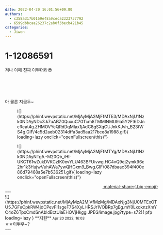 ```yaml
---
date: 2022-04-20 16:01:56+09:00
authors:
  - c358a317b0169e48a9ceca2323737792
  - 6599dbbcaa26237c2ab0f3becb421b45
categories:
  - Jiwon
---
```


# 1-12086591

<div class="post-container" markdown="1">
<div class="content-container md-sidebar__scrollwrap" markdown="1">

져나 이때 진짜 이뿌더라😍<br><br><br><br><br><br>아 물론 지금두~
<figure markdown="1">
![](https://phinf.wevpstatic.net/MjAyMjA2MjFfMTE3/MDAxNjU1Nzk0NDAyNDc3.k7uABZ0QuxuC7GTcm8TMMlNMU9ia5Y2Ft6DJncRcat4g.ZHMOVYcQRdDqMlax1jAdC8gSXqCUJnkKJvh_B23tWS4g.GIF/4c5d2aeb02314dffa3ad5aa217bce8a1988.gif){ loading=lazy onclick="openFullscreen(this)"}
</figure>

<figure markdown="1">
![](https://phinf.wevpstatic.net/MjAyMjA2MjFfMTYg/MDAxNjU1Nzk0NDAyNTg5.-M20Qb_iHl-UKCT61wZukDVKCzIK0evYLU463BFUivwg.HC4vQ9ej2ymk96c2hr1k3HujwVuhAWa7ywQHGxm9_Bwg.GIF/087dbaac394f400e86d79468a5e7b536251.gif){ loading=lazy onclick="openFullscreen(this)"}
</figure>


</div>
</div>

<div style="text-align: right;" markdown="1">
<a href="https://weverse.io/fromis9/fanpost/1-12086591" style="text-align: right;">:material-share:{.big-emoji}</a>
</div>
---

<div class="comments-container md-sidebar__scrollwrap" markdown="1">
<div class="comment" markdown="1">
<div class='id-container' markdown="1">
![](https://phinf.wevpstatic.net/MjAyMzA2MjVfMzMg/MDAxNjg3NjU0MTExOTU5.7GFeCpkRW4jdCPevFi1sgeF7S4XyLHRSJr1VOBRp7gEg.mY0LxqknzXmYC4oZ6TpxCmdSnAbldBctUiaEHQVjHkgg.JPEG/image.jpg?type=s72){ pfp loading=lazy }
**<span class="artist">지원</span>** <small>Apr 20 2022, 16:03</small><br>
</div>
<div class='comment-body' markdown="1">
ㅎㅎ이뿌우~?
</div>
</div>
</div>
---

